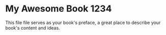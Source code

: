 My Awesome Book 1234
=======

This file file serves as your book's preface, a great place to describe your book's content and ideas.
